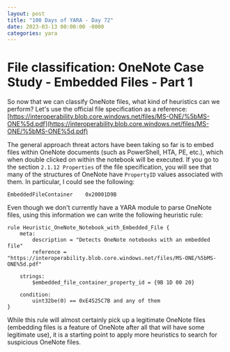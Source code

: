 ```yaml
---
layout: post
title: "100 Days of YARA - Day 72"
date: 2023-03-13 00:00:00 -0000
categories: yara
---
```


# File classification: OneNote Case Study - Embedded Files - Part 1
So now that we can classify OneNote files, what kind of heuristics can we perform? Let's use the official file specification as a reference: [https://interoperability.blob.core.windows.net/files/MS-ONE/%5bMS-ONE%5d.pdf](https://interoperability.blob.core.windows.net/files/MS-ONE/%5bMS-ONE%5d.pdf)

The general approach threat actors have been taking so far is to embed files within OneNote documents (such as PowerShell, HTA, PE, etc.), which when double clicked on within the notebook will be executed. If you go to the section `2.1.12 Properties` of the file specification, you will see that many of the structures of OneNote have `PropertyID` values associated with them. In particular, I could see the following:
```
EmbeddedFileContainer    0x20001D9B
```

Even though we don't currently have a YARA module to parse OneNote files, using this information we can write the following heuristic rule:
```
rule Heuristic_OneNote_Notebook_with_Embedded_File {
    meta:
        description = "Detects OneNote notebooks with an embedded file"
        reference = "https://interoperability.blob.core.windows.net/files/MS-ONE/%5bMS-ONE%5d.pdf"
        
    strings:
        $embedded_file_container_property_id = {9B 1D 00 20}
        
    condition:
        uint32be(0) == 0xE4525C7B and any of them
}
```

While this rule will almost certainly pick up a legitimate OneNote files (embedding files is a feature of OneNote after all that will have some legitimate use), it is a starting point to apply more heuristics to search for suspicious OneNote files.